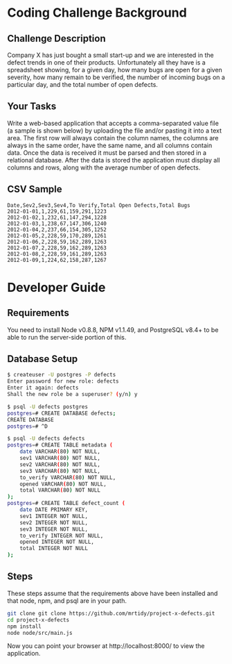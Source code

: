 # Coding Challenge Background #

## Challenge Description ##

Company X has just bought a small start-up and we are interested in the defect trends in one of their products. Unfortunately all they have is a spreadsheet showing, for a given day, how many bugs are open for a given severity, how many remain to be verified, the number of incoming bugs on a particular day, and the total number of open defects.

## Your Tasks ##

Write a web-based application that accepts a comma-separated value file (a sample is shown below) by uploading the file and/or pasting it into a text area. The first row will always contain the column names, the columns are always in the same order, have the same name, and all columns contain data. Once the data is received it must be parsed and then stored in a relational database. After the data is stored the application must display all columns and rows, along with the average number of open defects.

## CSV Sample ##

```
Date,Sev2,Sev3,Sev4,To Verify,Total Open Defects,Total Bugs
2012-01-01,1,229,61,159,291,1223
2012-01-02,1,232,61,147,294,1228
2012-01-03,1,238,67,147,306,1240
2012-01-04,2,237,66,154,305,1252
2012-01-05,2,228,59,170,289,1261
2012-01-06,2,228,59,162,289,1263
2012-01-07,2,228,59,162,289,1263
2012-01-08,2,228,59,161,289,1263
2012-01-09,1,224,62,158,287,1267
```

# Developer Guide #

## Requirements ##

You need to install Node v0.8.8, NPM v1.1.49, and PostgreSQL v8.4+ to be able to run the server-side portion of this.

## Database Setup ##

``` bash
$ createuser -U postgres -P defects
Enter password for new role: defects
Enter it again: defects
Shall the new role be a superuser? (y/n) y
```

``` bash
$ psql -U defects postgres
postgres=# CREATE DATABASE defects;
CREATE DATABASE
postgres=# ^D
```

``` bash
$ psql -U defects defects
postgres=# CREATE TABLE metadata (
	date VARCHAR(80) NOT NULL,
	sev1 VARCHAR(80) NOT NULL,
	sev2 VARCHAR(80) NOT NULL,
	sev3 VARCHAR(80) NOT NULL,
	to_verify VARCHAR(80) NOT NULL,
	opened VARCHAR(80) NOT NULL,
	total VARCHAR(80) NOT NULL
);
postgres=# CREATE TABLE defect_count (
	date DATE PRIMARY KEY,
	sev1 INTEGER NOT NULL,
	sev2 INTEGER NOT NULL,
	sev3 INTEGER NOT NULL,
	to_verify INTEGER NOT NULL,
	opened INTEGER NOT NULL,
	total INTEGER NOT NULL
);
```

## Steps ##

These steps assume that the requirements above have been installed and that node, npm, and psql are in your path.

``` bash
git clone git clone https://github.com/mrtidy/project-x-defects.git
cd project-x-defects
npm install
node node/src/main.js
```

Now you can point your browser at http://localhost:8000/ to view the application.

